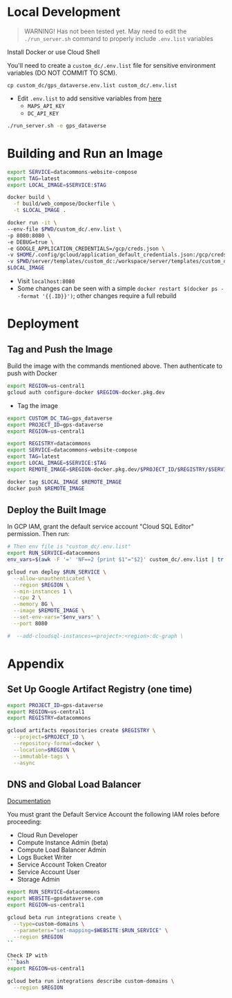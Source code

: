 # Local Development
> WARNING! Has not been tested yet. May need to edit the `./run_server.sh` command to properly include `.env.list` variables

Install Docker or use Cloud Shell

You'll need to create a `custom_dc/.env.list` file for sensitive environment variables (DO NOT COMMIT TO SCM).

`cp custom_dc/gps_dataverse.env.list custom_dc/.env.list`

- Edit `.env.list` to add sensitive variables from [here](https://console.cloud.google.com/security/secret-manager?project=gps-dataverse)
  - `MAPS_API_KEY`
  - `DC_API_KEY` 

```bash
./run_server.sh -e gps_dataverse
```

# Building and Run an Image

```bash
export SERVICE=datacommons-website-compose
export TAG=latest
export LOCAL_IMAGE=$SERVICE:$TAG

docker build \
  -f build/web_compose/Dockerfile \
  -t $LOCAL_IMAGE .

docker run -it \
--env-file $PWD/custom_dc/.env.list \
-p 8080:8080 \
-e DEBUG=true \
-e GOOGLE_APPLICATION_CREDENTIALS=/gcp/creds.json \
-v $HOME/.config/gcloud/application_default_credentials.json:/gcp/creds.json:ro \
-v $PWD/server/templates/custom_dc:/workspace/server/templates/custom_dc \
$LOCAL_IMAGE
```


- Visit `localhost:8080`
- Some changes can be seen with a simple `docker restart $(docker ps --format '{{.ID}}')`; other changes require a full rebuild

# Deployment

## Tag and Push the Image
Build the image with the commands mentioned above. Then authenticate to push with Docker

```bash
export REGION=us-central1
gcloud auth configure-docker $REGION-docker.pkg.dev
```

- Tag the image
```bash
export CUSTOM_DC_TAG=gps_dataverse
export PROJECT_ID=gps-dataverse
export REGION=us-central1

export REGISTRY=datacommons
export SERVICE=datacommons-website-compose
export TAG=latest
export LOCAL_IMAGE=$SERVICE:$TAG
export REMOTE_IMAGE=$REGION-docker.pkg.dev/$PROJECT_ID/$REGISTRY/$SERVICE:$CUSTOM_DC_TAG

docker tag $LOCAL_IMAGE $REMOTE_IMAGE
docker push $REMOTE_IMAGE
```

## Deploy the Built Image
In GCP IAM, grant the default service account "Cloud SQL Editor" permission. Then run:

```bash
# Then env file is "custom_dc/.env.list"
export RUN_SERVICE=datacommons
env_vars=$(awk -F '=' 'NF==2 {print $1"="$2}' custom_dc/.env.list | tr '\n' ',' | sed 's/,$//')

gcloud run deploy $RUN_SERVICE \
  --allow-unauthenticated \
  --region $REGION \
  --min-instances 1 \
  --cpu 2 \
  --memory 8G \
  --image $REMOTE_IMAGE \
  --set-env-vars="$env_vars" \
  --port 8080

#  --add-cloudsql-instances=<project>:<region>:dc-graph \
```

# Appendix
## Set Up Google Artifact Registry (one time)
```bash
export PROJECT_ID=gps-dataverse
export REGION=us-central1
export REGISTRY=datacommons

gcloud artifacts repositories create $REGISTRY \
  --project=$PROJECT_ID \
  --repository-format=docker \
  --location=$REGION \
  --immutable-tags \
  --async
```

## DNS and Global Load Balancer
[Documentation](https://cloud.google.com/run/docs/integrate/custom-domain-load-balancer#command-line)

You must grant the Default Service Account the following IAM roles before proceeding:

- Cloud Run Developer
- Compute Instance Admin (beta)
- Compute Load Balancer Admin
- Logs Bucket Writer
- Service Account Token Creator
- Service Account User
- Storage Admin

```bash
export RUN_SERVICE=datacommons
export WEBSITE=gpsdataverse.com
export REGION=us-central1

gcloud beta run integrations create \
  --type=custom-domains \
  --parameters="set-mapping=$WEBSITE:$RUN_SERVICE" \
  --region $REGION
``

Check IP with
```bash
export REGION=us-central1

gcloud beta run integrations describe custom-domains \
  --region $REGION
```


